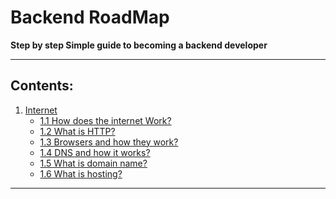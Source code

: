 # Backend RoadMap
**Step by step Simple guide to becoming a backend developer**
- - - 
## Contents:
1. [Internet](./internet.md)
    - [1.1 How does the internet Work?]()
    - [1.2 What is HTTP?]()
    - [1.3 Browsers and how they work?]()
    - [1.4 DNS and how it works?]()
    - [1.5 What is domain name?]()
    - [1.6 What is hosting?]()

- - -
